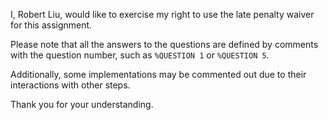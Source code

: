 I, Robert Liu, would like to exercise my right to use the late penalty waiver for this assignment. 

Please note that all the answers to the questions are defined by comments with the question number, such as `%QUESTION 1` or `%QUESTION 5`. 

Additionally, some implementations may be commented out due to their interactions with other steps. 

Thank you for your understanding.
